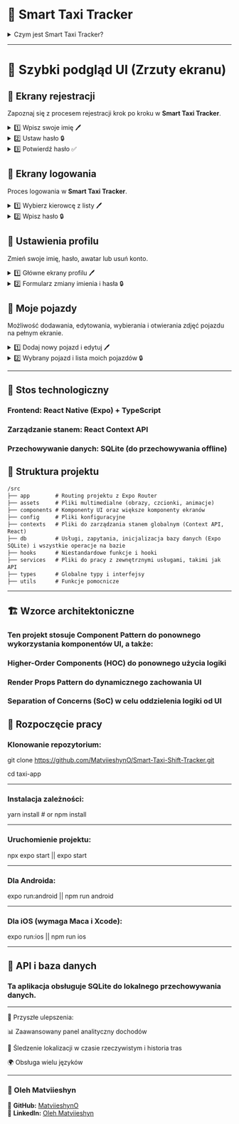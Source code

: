 # 🚖 Smart Taxi Tracker  

<details>
  <summary>Czym jest Smart Taxi Tracker?</summary>

  🔹 **Bezproblemowe śledzenie zmian** – rejestruj swoje godziny pracy, przebieg, wydatki i zarządzaj zmianami bez wysiłku.  
  🔹 **Analiza finansowa** – kontroluj swoje dochody, wydatki i zysk netto.  
  🔹 **Zarządzanie kierowcami i pojazdami** – dodawaj wielu kierowców i pojazdy z szczegółowym śledzeniem zmian.  
  🔹 **Obsługa wielu platform** – zbudowany na **React Native & Expo**, zapewniający płynne działanie na **iOS i Android**.  

  #### 📊 Kontroluj swój harmonogram pracy, maksymalizuj dochody i uprość zarządzanie wydatkami dzięki **Smart Taxi Tracker**!  

</details>

---

# 📸 Szybki podgląd UI (Zrzuty ekranu)

## 📝 Ekrany rejestracji  

Zapoznaj się z procesem rejestracji krok po kroku w **Smart Taxi Tracker**.  

<details>
  <summary>1️⃣ Wpisz swoje imię 🖊️</summary>
  <br>
  <img src="screenshots/register-name.jpg" width="250">
</details>

<details>
  <summary>2️⃣ Ustaw hasło 🔒</summary>
  <br>
  <img src="screenshots/register-password.jpg" width="250">
</details>

<details>
  <summary>3️⃣ Potwierdź hasło ✅</summary>
  <br>
  <img src="screenshots/register-confirmPassword.jpg" width="250">
</details>

## 📝 Ekrany logowania  

Proces logowania w **Smart Taxi Tracker**.  

<details>
  <summary>1️⃣ Wybierz kierowcę z listy 🖊️</summary>
  <br>
  <img src="screenshots/login-name-1.jpg" width="250">
  <img src="screenshots/login-name-2.jpg" width="250">
</details>

<details>
  <summary>2️⃣ Wpisz hasło 🔒</summary>
  <br>
  <img src="screenshots/login-password.jpg" width="250">
</details>

## 📝 Ustawienia profilu  

Zmień swoje imię, hasło, awatar lub usuń konto.  

<details>
  <summary>1️⃣ Główne ekrany profilu 🖊️</summary>
  <br>
  <img src="screenshots/profile-settings-1.jpg" width="250">
  <img src="screenshots/profile-settings-2.jpg" width="250">
</details>

<details>
  <summary>2️⃣ Formularz zmiany imienia i hasła 🔒</summary>
  <br>
  <img src="screenshots/profile-settings-form-change-name.jpg" width="250">
  <img src="screenshots/profile-settings-form-change-password.jpg" width="250">
</details>

## 📝 Moje pojazdy  

Możliwość dodawania, edytowania, wybierania i otwierania zdjęć pojazdu na pełnym ekranie.  

<details>
  <summary>1️⃣ Dodaj nowy pojazd i edytuj 🖊️</summary>
  <br>
  <img src="screenshots/car-add-car-form.jpg" width="250">
  <img src="screenshots/car-edit-car-form.jpg" width="250">
</details>

<details>
  <summary>2️⃣ Wybrany pojazd i lista moich pojazdów 🔒</summary>
  <br>
  <img src="screenshots/car-list-of-cars.jpg" width="250">
  <img src="screenshots/car-selected-car1.jpg" width="250">
  <img src="screenshots/car-selected-car-1.jpg" width="250">
</details>

---

## 🔧 Stos technologiczny

### Frontend: React Native (Expo) + TypeScript

### Zarządzanie stanem: React Context API

### Przechowywanie danych: SQLite (do przechowywania offline)

## 📂 Struktura projektu

```plaintext
/src
├── app        # Routing projektu z Expo Router
├── assets     # Pliki multimedialne (obrazy, czcionki, animacje)
├── components # Komponenty UI oraz większe komponenty ekranów
├── config     # Pliki konfiguracyjne
├── contexts   # Pliki do zarządzania stanem globalnym (Context API, React)
├── db         # Usługi, zapytania, inicjalizacja bazy danych (Expo SQLite) i wszystkie operacje na bazie
├── hooks      # Niestandardowe funkcje i hooki
├── services   # Pliki do pracy z zewnętrznymi usługami, takimi jak API
├── types      # Globalne typy i interfejsy
├── utils      # Funkcje pomocnicze
```
---

## 🏗️ Wzorce architektoniczne

### Ten projekt stosuje Component Pattern do ponownego wykorzystania komponentów UI, a także:

### Higher-Order Components (HOC) do ponownego użycia logiki

### Render Props Pattern do dynamicznego zachowania UI

### Separation of Concerns (SoC) w celu oddzielenia logiki od UI

## 🚀 Rozpoczęcie pracy


### Klonowanie repozytorium:

git clone https://github.com/MatviieshynO/Smart-Taxi-Shift-Tracker.git

cd taxi-app

***

### Instalacja zależności:

yarn install # or npm install

***

### Uruchomienie projektu:

npx expo start || expo start

***

### Dla Androida:

expo run:android  || npm run android

***

### Dla iOS (wymaga Maca i Xcode):

expo run:ios || npm run ios

---

## 📡 API i baza danych

### Ta aplikacja obsługuje SQLite do lokalnego przechowywania danych.

---

📌  Przyszłe ulepszenia:

📊 Zaawansowany panel analityczny dochodów

📍 Śledzenie lokalizacji w czasie rzeczywistym i historia tras

🌍 Obsługa wielu języków

---

### 👤 Oleh Matviieshyn  

🔗 **GitHub:** [MatviieshynO](https://github.com/MatviieshynO)  
🔗 **LinkedIn:** [Oleh Matviieshyn](https://www.linkedin.com/in/oleh-matviieshyn-10230020a/)  
